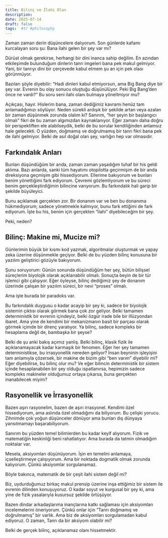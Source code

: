 ```yaml
---
title: Bilinç ve İlahi Olan
description:
date: 2025-07-14
draft: false
tags:  #tr #philosophy
---
```



Zaman zaman derin düşüncelere dalıyorum. Son günlerde kafamı kurcalayan soru şu: Bana ilahi gelen bir şey var mı?

Dürüst olmak gerekirse, herhangi bir dini inanca sahip değilim. En azından etkileşimde bulunduğum dinlerin tanrı imgeleri bana pek makul gelmiyor. Yani, bir tanrıyı dini bir çerçevede kabul etmem şu an için pek olası görünmüyor.

Bazıları şöyle diyebilir: “Hadi dinleri kabul etmiyorsun, ama Big Bang diye bir şey var. Evrenin bu olay sonucu oluştuğu düşünülüyor. Peki Big Bang’den önce ne vardı?” Bu soru seni ilahi olanı bulmaya yöneltmiyor mu?

Açıkçası, hayır. Hislerim bana, zaman dediğimiz kavramı henüz tam anlamadığımızı söylüyor. Neden sürekli ardışık bir şekilde artan veya azalan bir zaman düşünmek zorunda olalım ki? Sanırım, “her şeyin bir başlangıcı olmalı” fikri de bu zaman algımızdan kaynaklanıyor. Eğer zamanı daha doğru bir perspektiften ele alabilseydik, belki de bu sorular kendiliğinden anlamsız hale gelecekti. O yüzden, doğmamış ve doğrulmamış bir tanrı fikri bana pek de ilahi gelmiyor. Belki de asıl doğal olan şey, varlığın hep var olmasıdır.

## Farkındalık Anları

Bunları düşündüğüm bir anda, zaman zaman yaşadığım tuhaf bir his geldi aklıma. Bazı anlarda, sanki tüm hayatımı otopilotta geçirmişim de bir anda direksiyona geçmişim gibi hissediyorum. Ellerime bakıyorum ve bunları benim yönettiğimi fark ediyorum. Çevremi gözlemliyorum ve bu süreci benim gerçekleştirdiğimin bilincine varıyorum. Bu farkındalık hali garip bir şekilde büyüleyici.

Bunu açıklamak gerçekten zor. Bir donanım var ve ben bu donanıma hükmediyorum; sadece yönetmekle kalmıyor, bunu fark ettiğimi de fark ediyorum. İşte bu his, benim için gerçekten “ilahi” diyebileceğim bir şey.

Peki, neden?

## Bilinç: Makine mi, Mucize mi?

Günlerimin büyük bir kısmı kod yazmak, algoritmalar oluşturmak ve yapay zeka üzerine düşünmekle geçiyor. Belki de bu yüzden bilinç konusuna bir yazılım geliştirici gözüyle bakıyorum.

Şunu soruyorum: Günün sonunda düşündüğüm her şey, bütün bilişsel süreçlerim biyolojik olarak açıklanabilir olmalı. Sonuçta beyin de bir tür işlemci gibi çalışıyor. Eğer öyleyse, bilinç dediğimiz şey de donanım üzerinde çalışan bir yazılım süreci, bir nevi “proses” olmalı.

Ama işte burada bir paradoks var.

Bu farkındalık duygusu o kadar acayip bir şey ki, sadece bir biyolojik sistemin çıktısı olarak görmek bana çok zor geliyor. Belki tamamen deterministik bir evrenin içindeyiz, belki özgür irade bile bir illüzyondan ibaret. Ama yine de kendimi bir mekanizmanın basit bir parçası olarak görmek içimde bir direnç yaratıyor. Ya bilinç, sadece kompleks bir hesaplama değil de, bambaşka bir şeyse?

Belki de şu anki bakış açımız yanlış. Belki bilinç, klasik fizik ile açıklanamayacak kadar karmaşık bir fenomen. Eğer her şey tamamen deterministikse, bu irrasyonellik nereden geliyor? İnsan beyninin işleyişini tam anlamıyla çözersek, bir makine de bizim gibi “ben varım” diyebilir mi? Eğer diyebilirse, bu bilinç olur mu? Ve eğer bilincin deterministik bir sistem içinde hesaplanabilen bir şey olduğu ispatlanırsa, hepimizin sadece kompleks makineler olduğumuz ortaya çıkarsa, buna gerçekten inanabilecek miyim?


## Rasyonellik ve İrrasyonellik

Bazen aşırı rasyonelim, bazen de aşırı irrasyonel. Kendimi özel hissediyorum, ama aslında özel olmadığımı da biliyorum. Bu çelişki yorucu. Zihnimde çok yoğun düşünceler dönüyor ama bunları dış dünyaya yansıtmamayı başarabiliyorum.

Sanırım bu yüzden temel bilimlerden bu kadar keyif alıyorum. Fizik ve matematiğin keskinliği beni rahatlatıyor. Ama burada da tatmin olmadığım noktalar var.

Mesela, aksiyomları düşünüyorum. İşin en temelini anlamaya, içselleştirmeye çalışıyorum. Ama bir noktada dogmatik olmak zorunda kalıyorum. Çünkü aksiyomlar sorgulanamaz.

Böyle bakınca, matematik de bir çeşit ilahi sistem değil mi?

Biz, uydurduğumuz birkaç makul prensip üzerine inşa ettiğimiz bir sistem ile evrenin dilinden konuşuyoruz. O kadar soyut ve kurgusal bir şey ki, ama yine de fizik yasalarıyla kusursuz şekilde örtüşüyor.

Bazen dindar arkadaşlarıma inançlarına katkı sağlaması için aksiyomları incelemelerini öneriyorum. Çünkü onlar için “Tanrı doğmamış ve doğrulmamış” bir varlık. Ama biz de aksiyomları sorgulamadan kabul ediyoruz. O zaman, Tanrı da bir aksiyom olabilir mi?

Belki de gerçek bilinç, açıklanamaz olanı hissetmektir.